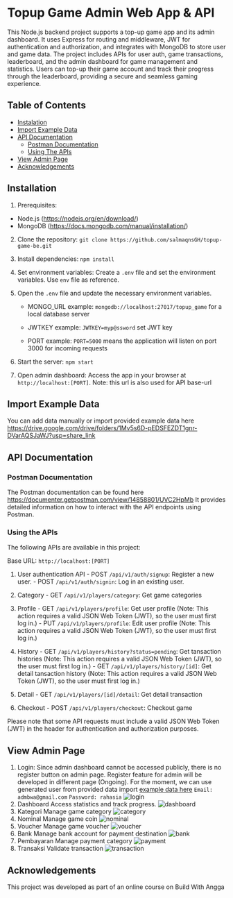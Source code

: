 

# Topup Game Admin Web App & API

This Node.js backend project supports a top-up game app and its admin dashboard. It uses Express for routing and middleware, JWT for authentication and authorization, and integrates with MongoDB to store user and game data. The project includes APIs for user auth, game transactions, leaderboard, and the admin dashboard for game management and statistics. Users can top-up their game account and track their progress through the leaderboard, providing a secure and seamless gaming experience.


## Table of Contents

- [Instalation](#instalation)
- [Import Example Data](#import-example-data)
- [API Documentation](#api-documentation)
    - [Postman Documentation](#postman-documentation)
    - [Using The APIs](#using-the-apis)
- [View Admin Page](#view-admin-page)
- [Acknowledgements](#acknowledgements)



## Installation

1. Prerequisites: 
  - Node.js (https://nodejs.org/en/download/)
  - MongoDB (https://docs.mongodb.com/manual/installation/)

2. Clone the repository: 
    `git clone https://github.com/salmaqnsGH/topup-game-be.git`

3. Install dependencies: 
    `npm install`

4. Set environment variables: 
    Create a `.env` file and set the environment variables. Use `env` file as reference.

3. Open the `.env` file and update the necessary environment variables.
    * MONGO_URL example: `mongodb://localhost:27017/topup_game` for a local database server

    * JWTKEY example: `JWTKEY=myp@ssword` set JWT key

    * PORT example: `PORT=5000` means the application will listen on port 3000 for incoming requests
    

5. Start the server: 
    `npm start`

6. Open admin dashboard: 
    Access the app in your browser at `http://localhost:[PORT]`. 
    Note: this url is also used for API base-url


## Import Example Data
You can add data manually or import provided example data here
https://drive.google.com/drive/folders/1Mv5s6D-pEDSFEZDT1gnr-DVarAQSJaWJ?usp=share_link




## API Documentation

### Postman Documentation
The Postman documentation can be found here https://documenter.getpostman.com/view/14858801/UVC2HpMb
It provides detailed information on how to interact with the API endpoints using Postman.

### Using the APIs
The following APIs are available in this project:

Base URL: `http://localhost:[PORT]`
1. User authentication API
         - POST `/api/v1/auth/signup`: Register a new user.
         - POST `/api/v1/auth/signin`: Log in an existing user.

2. Category
         - GET `/api/v1/players/category`: Get game categories

3. Profile
         - GET `/api/v1/players/profile`: Get user profile (Note: This action requires a valid JSON Web Token (JWT), so the user must first log in.)
         - PUT `/api/v1/players/profile`: Edit user profile (Note: This action requires a valid JSON Web Token (JWT), so the user must first log in.)

4. History
         - GET `/api/v1/players/history?status=pending`: Get tansaction histories (Note: This action requires a valid JSON Web Token (JWT), so the user must first log in.)
         - GET `/api/v1/players/history/[id]`: Get detail tansaction history (Note: This action requires a valid JSON Web Token (JWT), so the user must first log in.)

5. Detail
         - GET `/api/v1/players/[id]/detail`: Get detail transaction

6. Checkout
         - POST `/api/v1/players/checkout`: Checkout game

Please note that some API requests must include a valid JSON Web Token (JWT) in the header for authentication and authorization purposes.



## View Admin Page
1. Login: 
    Since admin dashboard cannot be accessed publicly, there is no register button on admin page. Register feature for admin will be developed in different page (Ongoing). For the moment, we can use generated user from provided data import [example data here](#import-example-data)
    `Email: admbwa@gmail.com`
    `Password: rahasia`
    ![login](./.docs/login.png)
2. Dashboard
    Access statistics and track progress.
    ![dashboard](./.docs/dashboard.png)
3. Kategori
    Manage game category
    ![category](./.docs/category.png)
4. Nominal
    Manage game coin
    ![nominal](./.docs/nominal.png)
5. Voucher
    Manage game voucher
    ![voucher](./.docs/voucher.png)
6. Bank
    Manage bank account for payment destination
    ![bank](./.docs/bank.png)
7. Pembayaran
    Manage payment category
    ![payment](./.docs/payment.png)
8. Transaksi
    Validate transaction
    ![transaction](./.docs/transaction.png)

## Acknowledgements

This project was developed as part of an online course on Build With Angga
